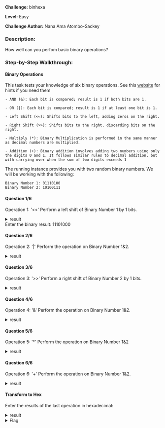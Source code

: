**Challenge:** binhexa

**Level:** Easy

**Challenge Author:** Nana Ama Atombo-Sackey

### Description: 
How well can you perfom basic binary operations?

### Step-by-Step Walkthrough:

#### Binary Operations
This task tests your knowledge of six binary operations. See this [website](https://www.geeksforgeeks.org/binary-operation/#types-of-binary-operations) for hints if you need them

```
- AND (&): Each bit is compared; result is 1 if both bits are 1.

- OR (|): Each bit is compared; result is 1 if at least one bit is 1.

- Left Shift (<<): Shifts bits to the left, adding zeros on the right.

- Right Shift (>>): Shifts bits to the right, discarding bits on the right.

- Multiply (*): Binary Multiplication is performed in the same manner as decimal numbers are multiplied.

- Addition (+): Binary addition involves adding two numbers using only the digits 0 and 1. It follows similar rules to decimal addition, but with carrying over when the sum of two digits exceeds 1
```

The running instance provides you with two random binary numbers. We will be working with the following:

```
Binary Number 1: 01110100
Binary Number 2: 10100111
```

#### Question 1/6
Operation 1: '<<'
Perform a left shift of Binary Number 1 by 1 bits.

<details><summary>result</summary>
    <pre>
    11101000
    </pre>
   </details>
Enter the binary result: 11101000


#### Question 2/6
Operation 2: '|'
Perform the operation on Binary Number 1&2.

<details><summary>result</summary>
    <pre>
    11110111
    </pre>
   </details>

#### Question 3/6
Operation 3: '>>'
Perform a right shift of Binary Number 2 by 1 bits.

<details><summary>result</summary>
    <pre>
    01010011
    </pre>
   </details>

#### Question 4/6
Operation 4: '&'
Perform the operation on Binary Number 1&2.

<details><summary>result</summary>
    <pre>
    00100100
    </pre>
   </details>

#### Question 5/6
Operation 5: '*'
Perform the operation on Binary Number 1&2

<details><summary>result</summary>
    <pre>
    100101110101100
    </pre>
   </details>

#### Question 6/6
Operation 6: '+'
Perform the operation on Binary Number 1&2.

<details><summary>result</summary>
    <pre>
    100011011
    </pre>
   </details>

#### Transform to Hex
Enter the results of the last operation in hexadecimal:

<details><summary>result</summary>
    <pre>
    0x11B
    </pre>
   </details>


<details><summary>Flag</summary>
    <pre>
    picoCTF{b1tw^3se_0p3eR@tI0n_su33essFuL_d6f8047e}
    </pre>
   </details>